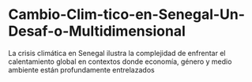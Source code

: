 # Cambio-Clim-tico-en-Senegal-Un-Desaf-o-Multidimensional
La crisis climática en Senegal ilustra la complejidad de enfrentar el calentamiento global en contextos donde economía, género y medio ambiente están profundamente entrelazados
